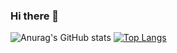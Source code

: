 ### Hi there 👋
![Anurag's GitHub stats](https://github-readme-stats.vercel.app/api?username=hobenaba&show_icons=true&theme=radical)
[![Top Langs](https://github-readme-stats.vercel.app/api/top-langs/?username=hobenaba&layout=pie)](https://github.com/anuraghazra/github-readme-stats)
<!--
**hobenaba/hobenaba** is a ✨ _special_ ✨ repository because its `README.md` (this file) appears on your GitHub profile.

Here are some ideas to get you started:

- 🔭 I’m currently working on ...
- 🌱 I’m currently learning ...
- 👯 I’m looking to collaborate on ...
- 🤔 I’m looking for help with ...
- 💬 Ask me about ...
- 📫 How to reach me: ...
- 😄 Pronouns: ...
- ⚡ Fun fact: ...
-->
